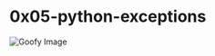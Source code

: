 # 0x05-python-exceptions

![Goofy Image](https://w0.peakpx.com/wallpaper/656/326/HD-wallpaper-goofy-funny-cartoon-dog.jpg)
